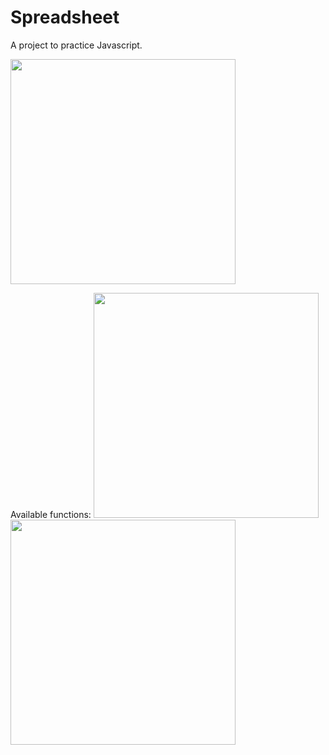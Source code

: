 # Spreadsheet
A project to practice Javascript.

<img height="360em" src="https://github.com/GiovaniDamian/Spreadsheet/assets/60575219/485cc2c1-2dab-4d3f-92fa-9fd3e771e08a"/></br>

Available functions:
<img height="360em" src="https://github.com/GiovaniDamian/Spreadsheet/assets/60575219/d26a1836-e27e-4c19-aa41-b4cab22d7b0c"/></br>
<img height="360em" src="https://github.com/GiovaniDamian/Statistics-Calculator/assets/60575219/37bcbe38-8b12-4619-8860-17217c251b35"/>
